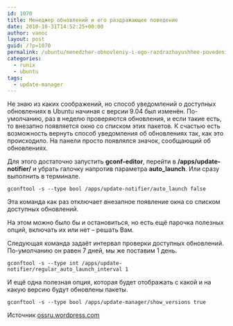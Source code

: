 ```yaml
---
id: 1070
title: Менеджер обновлений и его раздражающее поведение
date: 2010-10-31T14:52:25+00:00
author: vanoc
layout: post
guid: /?p=1070
permalink: /ubuntu/menedzher-obnovleniy-i-ego-razdrazhayushhee-povedenie/
categories:
  - runix
  - ubuntu
tags:
  - update-manager
---
```

Не знаю из каких соображений, но способ уведомлений о доступных обновлениях в Ubuntu начиная с версии 9.04 был изменён. По-умолчанию, раз в неделю проверяются обновления, и если такие есть, то внезапно появляется окно со списком этих пакетов. К счастью есть возможность вернуть способ уведомления об обновлениях так, как это происходило. На панели просто появлялся значок, сообщающий об обновлениях.

Для этого достаточно запустить **gconf-editor**, перейти в **/apps/update-notifier/** и убрать галочку напротив параметра **auto_launch**. Или сразу выполнить в терминале.
  
`gconftool -s --type bool /apps/update-notifier/auto_launch false`
  
Эта команда как раз отключает внезапное появление окна со списком доступных обновлений.

На этом можно было бы и остановиться, но есть ещё парочка полезных опций, включать их или нет – решать Вам.

Следующая команда задаёт интервал проверки доступных обновлений. По-умолчанию он равен 7 дней, мы же поставим 1 день.
  
`gconftool -s --type int /apps/update-notifier/regular_auto_launch_interval 1`

И ещё одна полезная опция, которая будет отображать с какой и на какую версию будут обновлены пакеты.
  
`gconftool -s --type bool /apps/update-manager/show_versions true`

Источник [ossru.wordpress.com](http://ossru.wordpress.com/2009/06/07/менеждер-обновлений-в-ubuntu-9-04-и-его-раздраж/)